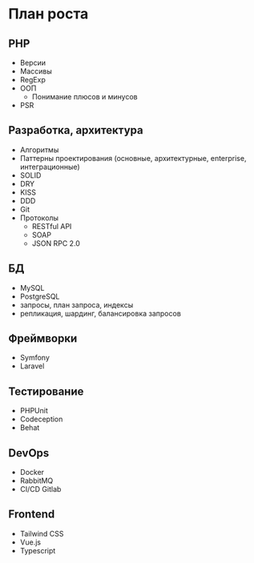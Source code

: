 # План роста

## PHP

- Версии
- Массивы
- RegExp
- ООП
    - Понимание плюсов и минусов
- PSR

## Разработка, архитектура

- Алгоритмы
- Паттерны проектирования (основные, архитектурные, enterprise, интеграционные)
- SOLID
- DRY
- KISS
- DDD
- Git
- Протоколы
    - RESTful API
    - SOAP
    - JSON RPC 2.0

## БД

- MySQL
- PostgreSQL
- запросы, план запроса, индексы
- репликация, шардинг, балансировка запросов

## Фреймворки

- Symfony
- Laravel

## Тестирование

- PHPUnit
- Codeception
- Behat

## DevOps

- Docker
- RabbitMQ
- CI/CD Gitlab

## Frontend

- Tailwind CSS
- Vue.js
- Typescript
